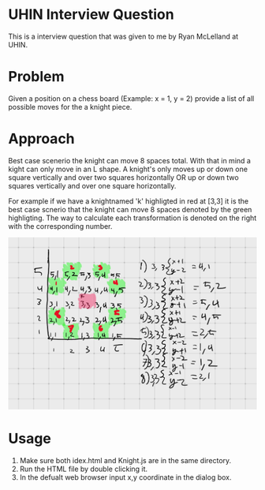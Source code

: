 # UHIN Interview Question

This is a interview question that was given to me by Ryan McLelland at UHIN.

# Problem
Given a position on a chess board (Example:  x = 1, y = 2) provide a list of all possible moves for the a knight piece.

# Approach
Best case scenerio the knight can move 8 spaces total. With that in mind a kight can only move in an L shape. A knight's only
moves up or down one square vertically and over two squares horizontally OR up or down two squares vertically
and over one square horizontally.

For example if we have a knightnamed 'k' highligted in red  at [3,3] it is the best case scnerio that the knight can move 8 spaces denoted by the green highligting.
The way to calculate each transformation is denoted on the right with the corresponding number. 

![alt text](https://github.com/Matt-T-Pham/UHIN/blob/main/images/KightMovement.png?raw=true)

# Usage

1. Make sure both idex.html and Knight.js are in the same directory.
2. Run the HTML file by double clicking it.
3. In the defualt web browser input x,y coordinate in the dialog box.
